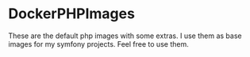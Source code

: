 
# DockerPHPImages

These are the default php images with some extras.
I use them as base images for my symfony projects.
Feel free to use them.
